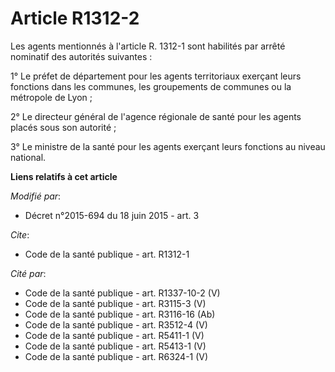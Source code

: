 # Article R1312-2

Les agents mentionnés à l'article R. 1312-1 sont habilités par arrêté nominatif des autorités suivantes : 

1° Le préfet de département pour les agents territoriaux exerçant leurs fonctions dans     les communes, les groupements de
communes ou la métropole de Lyon ; 

2° Le directeur général de l'agence régionale de santé pour les agents placés sous son autorité ; 

3° Le ministre de la santé pour les agents exerçant leurs fonctions au niveau national.

**Liens relatifs à cet article**

_Modifié par_:

  - Décret n°2015-694 du 18 juin 2015 - art. 3

_Cite_:

  - Code de la santé publique - art. R1312-1

_Cité par_:

  - Code de la santé publique - art. R1337-10-2 (V)
  - Code de la santé publique - art. R3115-3 (V)
  - Code de la santé publique - art. R3116-16 (Ab)
  - Code de la santé publique - art. R3512-4 (V)
  - Code de la santé publique - art. R5411-1 (V)
  - Code de la santé publique - art. R5413-1 (V)
  - Code de la santé publique - art. R6324-1 (V)
